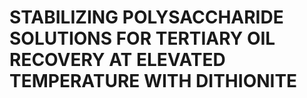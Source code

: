 # STABILIZING POLYSACCHARIDE SOLUTIONS FOR TERTIARY OIL RECOVERY AT ELEVATED TEMPERATURE WITH DITHIONITE